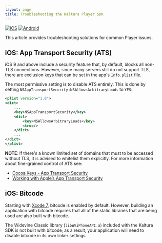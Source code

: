 ```yaml
---
layout: page
title: Troubleshooting the Kaltura Player SDK
---
```


[![iOS](https://img.shields.io/badge/iOS-Supported-green.svg)](https://github.com/kaltura/player-sdk-native-ios) 
[![Android](https://img.shields.io/badge/Android-Supported-green.svg)](https://github.com/kaltura/player-sdk-native-ios)

This article provides troubleshooting solutions for common Player issues.

## iOS: App Transport Security (ATS)
iOS 9 and above include a security feature that, by default, blocks all non-TLS connections.
However, since many servers still do not support TLS, there are exclusion keys that can be set in the
app's `Info.plist` file.

The most permissive setting is to disable ATS entirely. This is done by setting
`NSAppTransportSecurity:NSAllowsArbitraryLoads` to `YES`:

```xml
<plist version="1.0">
<dict>
	...
	<key>NSAppTransportSecurity</key>
	<dict>
		<key>NSAllowsArbitraryLoads</key>
		<true/>
	</dict>
	...
</dict>
</plist>
```

**NOTE**: If there's a known limited set of domains that must to be accessed without TLS, it is advised to 
whitelist them explicitly. For more information about fine-grained control of ATS see:
* [Cocoa Keys - App Transport Security](https://developer.apple.com/library/ios/documentation/General/Reference/InfoPlistKeyReference/Articles/CocoaKeys.html#//apple_ref/doc/plist/info/NSAppTransportSecurity)
* [Working with Apple’s App Transport Security](http://www.neglectedpotential.com/2015/06/working-with-apples-application-transport-security/)

## iOS: Bitcode
Starting with [Xcode 7](https://developer.apple.com/library/ios/releasenotes/DeveloperTools/RN-Xcode/Chapters/xc7_release_notes.html),
bitcode is enabled by default. However, building an application with bitcode requires that all of the static libraries that are being used are also built with bitcode.

The Widevine Classic library (`libWViPhoneAPI.a`) included with the Kaltura SDK is not built with bitcode; as a result,
your application will need to disable bitcode in its own linker settings.


